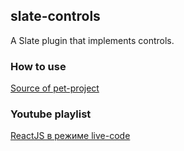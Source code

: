 ## slate-controls

A Slate plugin that implements controls.

### How to use

[Source of pet-project](https://github.com/comerc/minsk4/blob/master/src/components/Editor/Editor.tsx)

### Youtube playlist

[ReactJS в режиме live-code](https://www.youtube.com/playlist?list=PLMAOL6NXxmshAD1SxMElU1cWPfqvBnxQG)
